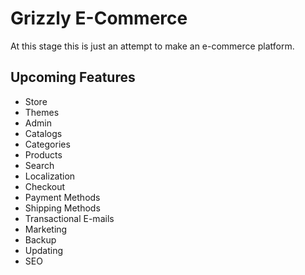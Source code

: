 # Grizzly E-Commerce

At this stage this is just an attempt to make an e-commerce platform.

## Upcoming Features

- Store
- Themes
- Admin
- Catalogs
- Categories
- Products
- Search
- Localization
- Checkout
- Payment Methods
- Shipping Methods
- Transactional E-mails
- Marketing
- Backup
- Updating
- SEO
